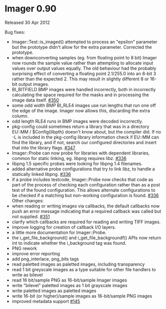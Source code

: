 # Imager 0.90

Released 30 Apr 2012

Bug fixes:
- Imager::Test::is_imaged() attempted to process an "epsilon" parameter but the prototype didn't allow for the extra parameter. Corrected the prototype. 
- when downconverting samples (eg. from floating point to 8 bit) Imager now rounds the sample value rather than attempting to allocate input values over output values equally. The old behaviour had the probably surprising effect of converting a floating point 2.1/255.0 into an 8-bit 3 rather than the expected 2. This may result in slightly different 8 or 16-bit output images. 
- BI_BITFIELD BMP images were handled incorrectly, both in incorrectly calculating the space required for the masks and in processing the image data itself. [#350](https://github.com/tonycoz/imager/issues/350) 
- some odd width BMP BI_RLE4 images use run lengths that run one off the edge of the image. Imager now allows this, discarding the extra column. 
- odd length RLE4 runs in BMP images were decoded incorrectly. 
- pkg-config could sometimes return a library that was in a directory EU::MM / $Config{libpth} doesn't know about, but the compiler did. If no -L is included in the pkg-config library information check if EU::MM can find the library, and if not, search our configured directories and insert that into the library flags. [#347](https://github.com/tonycoz/imager/issues/347) 
- Imager::Probe can now probe for libraries with dependent libraries, common for static linking, eg. libpng requires libz. [#336](https://github.com/tonycoz/imager/issues/336) 
- libpng 1.5 specific probes were looking for libpng 1.4 filenames. 
- added alternative probe configurations that try to link libz, to handle a statically linked libpng. [#336](https://github.com/tonycoz/imager/issues/336) 
- if a probe includes testcode, Imager::Probe now checks that code as part of the process of checking each configuration rather than as a post test of the found configuration. This allows alternate configurations to be checked if a matching but non-working configuration is found. [#336](https://github.com/tonycoz/imager/issues/336) Other changes: 
- when reading or writing images via callbacks, the default callbacks now push an error message indicating that a required callback was called but not supplied. [#351](https://github.com/tonycoz/imager/issues/351) 
- clarify which callbacks are required for reading and writing TIFF images. 
- improve logging for creation of callback I/O layers. 
- a little more documentation for Imager::Probe. 
- the i_get_file_background() and i_get_file_backgroundf() APIs now return int to indicate whether the i_background tag was found. 
- PNG rework
- improve error reporting
- add png_interlace, png_bits tags
- read paletted images as paletted images, including transparency
- read 1 bit greyscale images as a type suitable for other file handlers to write as bilevel
- read 16 bit/sample PNG as 16-bit/sample Imager images
- write "bilevel" paletted images as 1 bit grayscale images
- write paletted images as paletted images
- write 16-bit (or higher)/sample images as 16-bit/sample PNG images
- improved metadata support [#145](https://github.com/tonycoz/imager/issues/145)